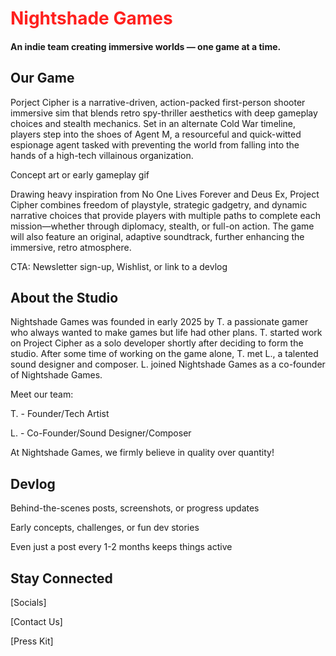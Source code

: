 # <span style="color: #ff201e">Nightshade Games</span>
####  An indie team creating immersive worlds — one game at a time.


## Our Game 

Porject Cipher is a narrative-driven, action-packed first-person shooter immersive sim that blends retro spy-thriller aesthetics with deep gameplay choices and stealth mechanics. Set in an alternate Cold War timeline, players step into the shoes of Agent M, a resourceful and quick-witted espionage agent tasked with preventing the world from falling into the hands of a high-tech villainous organization.

Concept art or early gameplay gif

Drawing heavy inspiration from No One Lives Forever and Deus Ex, Project Cipher combines freedom of playstyle, strategic gadgetry, and dynamic narrative choices that provide players with multiple paths to complete each mission—whether through diplomacy, stealth, or full-on action. The game will also feature an original, adaptive soundtrack, further enhancing the immersive, retro atmosphere.

CTA: Newsletter sign-up, Wishlist, or link to a devlog


## About the Studio

Nightshade Games was founded in early 2025 by T. a passionate gamer who always wanted to make games but life had other plans. T. started work on Project Cipher as a solo developer shortly after deciding to form the studio. After some time of working on the game alone, T. met L., a talented sound designer and composer. L. joined Nightshade Games as a co-founder of Nightshade Games.

Meet our team:

T. - Founder/Tech Artist

L. - Co-Founder/Sound Designer/Composer


At Nightshade Games, we firmly believe in quality over quantity! 

## Devlog

Behind-the-scenes posts, screenshots, or progress updates

Early concepts, challenges, or fun dev stories

Even just a post every 1-2 months keeps things active

## Stay Connected

[Socials]

[Contact Us]

[Press Kit]
